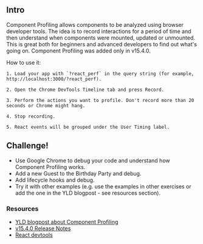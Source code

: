 ## Intro

Component Profiling allows components to be analyzed using browser developer tools. The idea is to record interactions for a period of time and then understand when components were mounted, updated or unmounted. This is great both for beginners and advanced developers to find out what's going on. Component Profiling was added only in v15.4.0.

How to use it:

```
1. Load your app with `?react_perf` in the query string (for example, http://localhost:3000/?react_perf).

2. Open the Chrome DevTools Timeline tab and press Record.

3. Perform the actions you want to profile. Don't record more than 20 seconds or Chrome might hang.

4. Stop recording.

5. React events will be grouped under the User Timing label.
```

## Challenge!

 * Use Google Chrome to debug your code and understand how Component Profiling works.
 * Add a new Guest to the Birthday Party and debug.
 * Add lifecycle hooks and debug.
 * Try it with other examples (e.g. use the examples in other exercises or add the one in the YLD blogpost - see resources section).


### Resources
 * [YLD blogpost about Component Profiling](https://blog.yld.io/2016/11/25/react-component-profiling/)
 * [v15.4.0 Release Notes](https://facebook.github.io/react/blog/2016/11/16/react-v15.4.0.html)
 * [React devtools](https://github.com/facebook/react-devtools)
